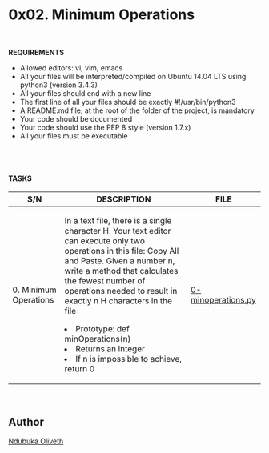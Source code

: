 <h1>0x02. Minimum Operations</h1>
<br>


**REQUIREMENTS**


- Allowed editors: vi, vim, emacs
- All your files will be interpreted/compiled on Ubuntu 14.04 LTS using python3 (version 3.4.3)
- All your files should end with a new line
- The first line of all your files should be exactly #!/usr/bin/python3
- A README.md file, at the root of the folder of the project, is mandatory
- Your code should be documented
- Your code should use the PEP 8 style (version 1.7.x)
- All your files must be executable


<br>
<br>

<h4> TASKS</h4>

| S/N | DESCRIPTION | FILE |
|---- | ----------- | ---- |
|0. Minimum Operations |<p>In a text file, there is a single character H. Your text editor can execute only two operations in this file: Copy All and Paste. Given a number n, write a method that calculates the fewest number of operations needed to result in exactly n H characters in the file <li>Prototype: def minOperations(n)</li><li>Returns an integer</li><li>If n is impossible to achieve, return 0</li></p>|[0-minoperations.py](https://github.com/Oliveth96/alx-interview/0-minoperations.py)|



<br>
<h2>Author</h2>

[Ndubuka Oliveth](https://github.com/Oliveth96)